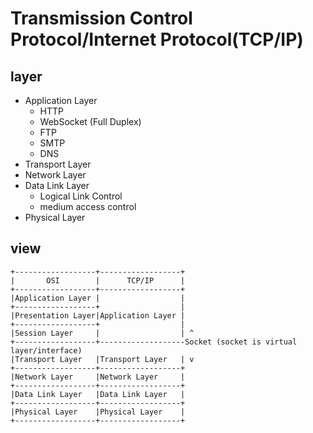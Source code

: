 # Transmission Control Protocol/Internet Protocol(TCP/IP)
## layer
- Application Layer
  - HTTP
  - WebSocket (Full Duplex)
  - FTP
  - SMTP
  - DNS
- Transport Layer
- Network Layer
- Data Link Layer
  - Logical Link Control
  - medium access control
- Physical Layer
## view
```
+------------------+------------------+
|       OSI        |      TCP/IP      |
+------------------+------------------+
|Application Layer |                  |
+------------------+                  |
|Presentation Layer|Application Layer |
+------------------+                  |
|Session Layer     |                  | ^
+------------------+-------------------Socket (socket is virtual layer/interface)
|Transport Layer   |Transport Layer   | v
+------------------+------------------+
|Network Layer     |Network Layer     |
+------------------+------------------+
|Data Link Layer   |Data Link Layer   |
+------------------+------------------+
|Physical Layer    |Physical Layer    |
+------------------+------------------+
```